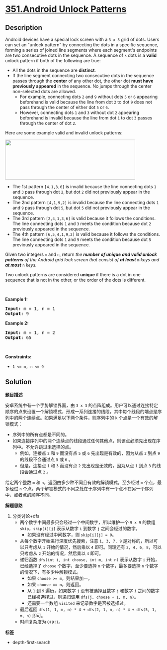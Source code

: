 # [351.Android Unlock Patterns](https://leetcode.com/problems/android-unlock-patterns/description/)

## Description

<p>Android devices have a special lock screen with a <code>3 x 3</code> grid of dots. Users can set an &quot;unlock pattern&quot; by connecting the dots in a specific sequence, forming a series of joined line segments where each segment&#39;s endpoints are two consecutive dots in the sequence. A sequence of <code>k</code> dots is a <strong>valid</strong> unlock pattern if both of the following are true:</p>

<ul>
  <li>All the dots in the sequence are <strong>distinct</strong>.</li>
  <li>If the line segment connecting two consecutive dots in the sequence passes through the <strong>center</strong> of any other dot, the other dot <strong>must have previously appeared</strong> in the sequence. No jumps through the center non-selected dots are allowed.
  <ul>
    <li>For example, connecting dots <code>2</code> and <code>9</code> without dots <code>5</code> or <code>6</code> appearing beforehand is valid because the line from dot <code>2</code> to dot <code>9</code> does not pass through the center of either dot <code>5</code> or <code>6</code>.</li>
    <li>However, connecting dots <code>1</code> and <code>3</code> without dot <code>2</code> appearing beforehand is invalid because the line from dot <code>1</code> to dot <code>3</code> passes through the center of dot <code>2</code>.</li>
  </ul>
  </li>
</ul>

<p>Here are some example valid and invalid unlock patterns:</p>

<p><img src="https://fastly.jsdelivr.net/gh/doocs/leetcode@main/solution/0300-0399/0351.Android%20Unlock%20Patterns/images/android-unlock.png" style="width: 418px; height: 128px;" /></p>

<ul>
  <li>The 1st pattern <code>[4,1,3,6]</code> is invalid because the line connecting dots <code>1</code> and <code>3</code> pass through dot <code>2</code>, but dot <code>2</code> did not previously appear in the sequence.</li>
  <li>The 2nd pattern <code>[4,1,9,2]</code> is invalid because the line connecting dots <code>1</code> and <code>9</code> pass through dot <code>5</code>, but dot <code>5</code> did not previously appear in the sequence.</li>
  <li>The 3rd pattern <code>[2,4,1,3,6]</code> is valid because it follows the conditions. The line connecting dots <code>1</code> and <code>3</code> meets the condition because dot <code>2</code> previously appeared in the sequence.</li>
  <li>The 4th pattern <code>[6,5,4,1,9,2]</code> is valid because it follows the conditions. The line connecting dots <code>1</code> and <code>9</code> meets the condition because dot <code>5</code> previously appeared in the sequence.</li>
</ul>

<p>Given two integers <code>m</code> and <code>n</code>, return <em>the <strong>number of unique and valid unlock patterns</strong> of the Android grid lock screen that consist of <strong>at least</strong> </em><code>m</code><em> keys and <strong>at most</strong> </em><code>n</code><em> keys.</em></p>

<p>Two unlock patterns are considered <strong>unique</strong> if there is a dot in one sequence that is not in the other, or the order of the dots is different.</p>

<p>&nbsp;</p>
<p><strong class="example">Example 1:</strong></p>

<pre>
<strong>Input:</strong> m = 1, n = 1
<strong>Output:</strong> 9
</pre>

<p><strong class="example">Example 2:</strong></p>

<pre>
<strong>Input:</strong> m = 1, n = 2
<strong>Output:</strong> 65
</pre>

<p>&nbsp;</p>
<p><strong>Constraints:</strong></p>

<ul>
  <li><code>1 &lt;= m, n &lt;= 9</code></li>
</ul>

## Solution

**题目描述**

安卓系统中有一个手势解锁界面，由 `3 x 3` 的点阵组成。用户可以通过连接特定顺序的点来设置一个解锁模式，形成一系列连接的线段，其中每个线段的端点是序列中的两个连续点。如果满足以下两个条件，则序列中的 `k` 个点是一个有效的解锁模式：

- 序列中的所有点都是不同的。
- 如果连接序列中的两个连续点的线段通过任何其他点，则该点必须先出现在序列中。不允许跳过未选择的点。
  - 例如，连接点 `2` 和 `9` 而没有点 `5` 或 `6` 先出现是有效的，因为从点 `2` 到点 `9` 的线段不会通过点 `5` 或 `6` 。
  - 但是，连接点 `1` 和 `3` 而没有点 `2` 先出现是无效的，因为从点 `1` 到点 `3` 的线段会通过点 `2` 。

给定两个整数 `m` 和 `n`，返回由多少种不同且有效的解锁模式，至少经过 `m` 个点，最多经过 `n` 个点。两个解锁模式的不同之处在于序列中有一个点不在另一个序列中，或者点的顺序不同。

**解题思路**

1. 分类讨论+dfs
   - 两个数字中间最多只会经过一个中间数字，所以维护一个 `9 x 9` 的数组 `skip`，`skip[i][j]` 表示从数字 `i` 到数字 `j` 之间会经过的数字。
     - 如果没有经过中间数字，则 `skip[i][j] = 0`。
   - 从每个数字开始进行深度优先搜索，注意 `1, 3, 7, 9` 是对称的，所以可以只考虑从 `1` 开始的情况，然后乘以 `4` 即可。同理还有 `2, 4, 6, 8`，可以只考虑从 `2` 开始的情况，然后乘以 `4` 即可。
   - 递归函数 `dfs(int i, int choose, int m, int n)` 表示从数字 `i` 开始，已经选择了 `choose` 个数字，至少要选择 `m` 个数字，最多要选择 `n` 个数字的情况下，有多少种解锁模式。
     - 如果 `choose >= m`，则结果加一。
     - 如果 `choose == n`，则返回。
     - 从 `1` 到 `9` 遍历，如果数字 `j` 没有被选择且数字 `j` 和数字 `i` 之间的数字已经被选择过，则递归调用 `dfs(j, choose + 1, m, n)`。
     - 还需要一个数组 `visited` 来记录数字是否被选择过。
   - 最后返回 `dfs(1, 1, m, n) * 4 + dfs(2, 1, m, n) * 4 + dfs(5, 1, m, n)` 即可。
   - 时间复杂度为 `O(9!)`。

**标签**

- depth-first-search
